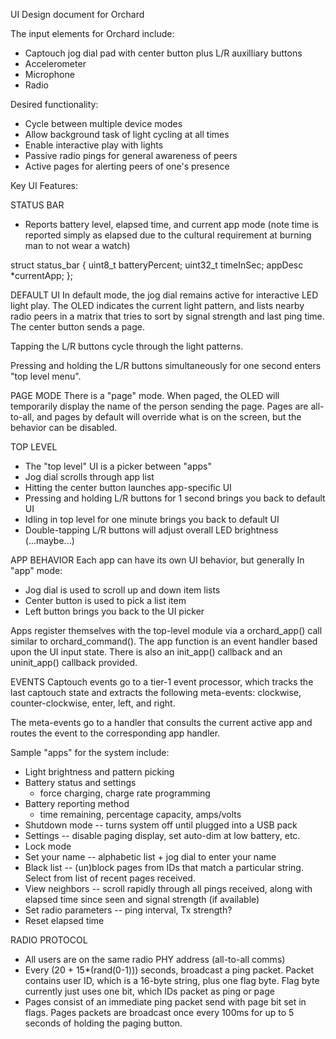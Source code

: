 UI Design document for Orchard

The input elements for Orchard include:

- Captouch jog dial pad with center button plus L/R auxilliary buttons
- Accelerometer
- Microphone
- Radio

Desired functionality:

- Cycle between multiple device modes
- Allow background task of light cycling at all times
- Enable interactive play with lights
- Passive radio pings for general awareness of peers
- Active pages for alerting peers of one's presence

Key UI Features:

STATUS BAR
- Reports battery level, elapsed time, and current app mode
(note time is reported simply as elapsed due to the cultural
requirement at burning man to not wear a watch)

struct status_bar {
   uint8_t batteryPercent;
   uint32_t timeInSec;
   appDesc *currentApp;
};

DEFAULT UI
In default mode, the jog dial remains active for interactive LED light
play. The OLED indicates the current light pattern, and lists nearby
radio peers in a matrix that tries to sort by signal strength and last
ping time. The center button sends a page.

Tapping the L/R buttons cycle through the light patterns.

Pressing and holding the L/R buttons simultaneously for one second enters
"top level menu".


PAGE MODE
There is a "page" mode. When paged, the OLED will temporarily display
the name of the person sending the page. Pages are all-to-all, and
pages by default will override what is on the screen, but the behavior
can be disabled.


TOP LEVEL
- The "top level" UI is a picker between "apps"
- Jog dial scrolls through app list
- Hitting the center button launches app-specific UI
- Pressing and holding L/R buttons for 1 second brings you back to default UI
- Idling in top level for one minute brings you back to default UI
- Double-tapping L/R buttons will adjust overall LED brightness (...maybe...)


APP BEHAVIOR
Each app can have its own UI behavior, but generally In "app" mode:
- Jog dial is used to scroll up and down item lists
- Center button is used to pick a list item
- Left button brings you back to the UI picker

Apps register themselves with the top-level module via a
orchard_app() call similar to orchard_command(). The app function
is an event handler based upon the UI input state. There is also
an init_app() callback and an uninit_app() callback provided.


EVENTS
Captouch events go to a tier-1 event processor, which tracks the
last captouch state and extracts the following meta-events: clockwise,
counter-clockwise, enter, left, and right.

The meta-events go to a handler that consults the current active app and
routes the event to the corresponding app handler.


Sample "apps" for the system include:

- Light brightness and pattern picking
- Battery status and settings
  - force charging, charge rate programming
- Battery reporting method
  - time remaining, percentage capacity, amps/volts
- Shutdown mode -- turns system off until plugged into a USB pack
- Settings -- disable paging display, set auto-dim at low battery, etc.
- Lock mode
- Set your name -- alphabetic list + jog dial to enter your name
- Black list -- (un)block pages from IDs that match a particular string.
  Select from list of recent pages received.
- View neighbors -- scroll rapidly through all pings received, along
  with elapsed time since seen and signal strength (if available)
- Set radio parameters -- ping interval, Tx strength?
- Reset elapsed time


RADIO PROTOCOL

- All users are on the same radio PHY address (all-to-all comms)
- Every (20 + 15*(rand(0-1))) seconds, broadcast a ping packet. Packet
  contains user ID, which is a 16-byte string, plus one flag byte.
  Flag byte currently just uses one bit, which IDs packet as ping or page
- Pages consist of an immediate ping packet send with page bit set in flags.
  Pages packets are broadcast once every 100ms for up to 5 seconds of holding
  the paging button.

